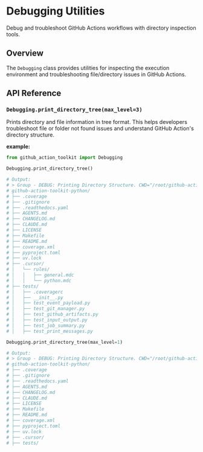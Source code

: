 # Debugging Utilities

Debug and troubleshoot GitHub Actions workflows with directory inspection tools.

## Overview

The `Debugging` class provides utilities for inspecting the execution environment and troubleshooting file/directory issues in GitHub Actions.

## API Reference

### `Debugging.print_directory_tree(max_level=3)`

Prints directory and file information in tree format. This helps developers troubleshoot file or folder not found issues and understand GitHub Action's directory structure.

**example:**

```python
from github_action_toolkit import Debugging

Debugging.print_directory_tree()

# Output:
# > Group - DEBUG: Printing Directory Structure. CWD="/root/github-action-toolkit-python"
# github-action-toolkit-python/
# ├── .coverage
# ├── .gitignore
# ├── .readthedocs.yaml
# ├── AGENTS.md
# ├── CHANGELOG.md
# ├── CLAUDE.md
# ├── LICENSE
# ├── Makefile
# ├── README.md
# ├── coverage.xml
# ├── pyproject.toml
# ├── uv.lock
# ├── .cursor/
# │   └── rules/
# │   │   ├── general.mdc
# │   │   └── python.mdc
# ├── tests/
# │   ├── .coveragerc
# │   ├── __init__.py
# │   ├── test_event_payload.py
# │   ├── test_git_manager.py
# │   ├── test_github_artifacts.py
# │   ├── test_input_output.py
# │   ├── test_job_summary.py
# │   ├── test_print_messages.py

Debugging.print_directory_tree(max_level=1)

# Output:
# > Group - DEBUG: Printing Directory Structure. CWD="/root/github-action-toolkit-python"
# github-action-toolkit-python/
# ├── .coverage
# ├── .gitignore
# ├── .readthedocs.yaml
# ├── AGENTS.md
# ├── CHANGELOG.md
# ├── CLAUDE.md
# ├── LICENSE
# ├── Makefile
# ├── README.md
# ├── coverage.xml
# ├── pyproject.toml
# ├── uv.lock
# ├── .cursor/
# ├── tests/
```
